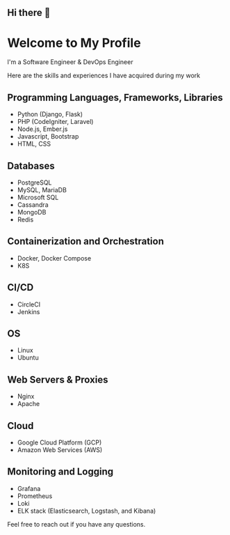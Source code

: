 ## Hi there 👋

# Welcome to My Profile
I'm a Software Engineer & DevOps Engineer

Here are the skills and experiences I have acquired during my work

## Programming Languages, Frameworks, Libraries
- Python (Django, Flask)
- PHP (CodeIgniter, Laravel)
- Node.js, Ember.js
- Javascript, Bootstrap
- HTML, CSS

## Databases
- PostgreSQL
- MySQL, MariaDB
- Microsoft SQL
- Cassandra
- MongoDB
- Redis

## Containerization and Orchestration
- Docker, Docker Compose
- K8S

## CI/CD
- CircleCI
- Jenkins

## OS
- Linux
- Ubuntu

## Web Servers & Proxies
- Nginx
- Apache

## Cloud
- Google Cloud Platform (GCP)
- Amazon Web Services (AWS)

## Monitoring and Logging
- Grafana
- Prometheus
- Loki
- ELK stack (Elasticsearch, Logstash, and Kibana)

Feel free to reach out if you have any questions.

<!--
**ducledev/ducledev** is a ✨ _special_ ✨ repository because its `README.md` (this file) appears on your GitHub profile.

Here are some ideas to get you started:

- 🔭 I’m currently working on ...
- 🌱 I’m currently learning ...
- 👯 I’m looking to collaborate on ...
- 🤔 I’m looking for help with ...
- 💬 Ask me about ...
- 📫 How to reach me: ...
- 😄 Pronouns: ...
- ⚡ Fun fact: ...
-->
